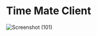 # Time Mate Client
![Screenshot (101)](https://user-images.githubusercontent.com/61325788/210090627-fe6d4693-6538-4d51-8c59-f85490b410b9.png)
